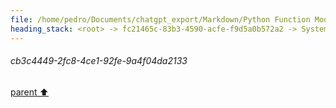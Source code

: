 ```yaml
---
file: /home/pedro/Documents/chatgpt_export/Markdown/Python Function Model Fields.md
heading_stack: <root> -> fc21465c-83b3-4590-acfe-f9d5a0b572a2 -> System -> cb3c4449-2fc8-4ce1-92fe-9a4f04da2133
---
```

###### cb3c4449-2fc8-4ce1-92fe-9a4f04da2133
[parent ⬆️](#fc21465c-83b3-4590-acfe-f9d5a0b572a2)

